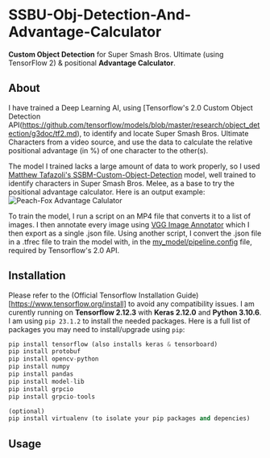 # SSBU-Obj-Detection-And-Advantage-Calculator
**Custom Object Detection** for Super Smash Bros. Ultimate (using TensorFlow 2) & positional **Advantage Calculator**.

## About
I have trained a Deep Learning AI, using [Tensorflow's 2.0 Custom Object Detection API(https://github.com/tensorflow/models/blob/master/research/object_detection/g3doc/tf2.md), to identify and locate Super Smash Bros. Ultimate Characters from a video source, and use the data to calculate the relative positional advantage (in %) of one character to the other(s).

The model I trained lacks a large amount of data to work properly, so I used [Matthew Tafazoli's SSBM-Custom-Object-Detection](https://github.com/MatthewTafazoli/SSBM-Custom-Object-Detection) model, well trained to identify characters in Super Smash Bros. Melee, as a base to try the positional advantage calculator. Here is an output example:
![Peach-Fox Advantage Calulator](/assets/Peach-Fox\Peach-Fox_adv_ex.jpg)

To train the model, I run a script on an MP4 file that converts it to a list of images. I then annotate every image using [VGG Image Annotator](https://www.robots.ox.ac.uk/~vgg/software/via/) which I then export as a single .json file. Using another script, I convert the .json file in a .tfrec file to train the model with, in the [my_model/pipeline.config](my_model/pipeline.config) file, required by Tensorflow's 2.0 API.

## Installation
Please refer to the (Official Tensorflow Installation Guide)[https://www.tensorflow.org/install] to avoid any compatibility issues.
I am curently running on **Tensorflow 2.12.3** with **Keras 2.12.0** and **Python 3.10.6**. I am using `pip 23.1.2` to install the needed packages.
Here is a full list of packages you may need to install/upgrade using `pip`:
```python
pip install tensorflow (also installs keras & tensorboard)
pip install protobuf
pip install opencv-python
pip install numpy
pip install pandas
pip install model-lib
pip install grpcio
pip install grpcio-tools

(optional)
pip install virtualenv (to isolate your pip packages and depencies)
```

## Usage
